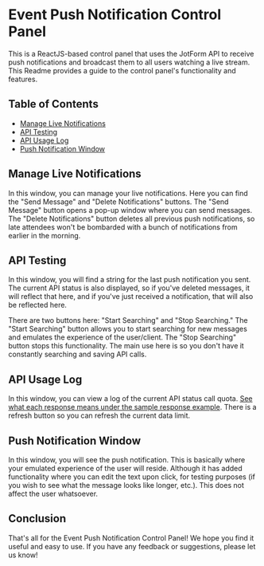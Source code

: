 

# Event Push Notification Control Panel

This is a ReactJS-based control panel that uses the JotForm API to receive push notifications and broadcast them to all users watching a live stream. This Readme provides a guide to the control panel's functionality and features.

## Table of Contents

- [Manage Live Notifications](#manage-live-notifications)
- [API Testing](#api-testing)
- [API Usage Log](#api-usage-log)
- [Push Notification Window](#push-notification-window)

## Manage Live Notifications

In this window, you can manage your live notifications. Here you can find the "Send Message" and "Delete Notifications" buttons. The "Send Message" button opens a pop-up window where you can send messages. The "Delete Notifications" button deletes all previous push notifications, so late attendees won't be bombarded with a bunch of notifications from earlier in the morning.

## API Testing

In this window, you will find a string for the last push notification you sent. The current API status is also displayed, so if you've deleted messages, it will reflect that here, and if you've just received a notification, that will also be reflected here. 

There are two buttons here: "Start Searching" and "Stop Searching." The "Start Searching" button allows you to start searching for new messages and emulates the experience of the user/client. The "Stop Searching" button stops this functionality. The main use here is so you don't have it constantly searching and saving API calls.

## API Usage Log

In this window, you can view a log of the current API status call quota. [See what each response means under the sample response example](https://api.jotform.com/docs/#user-usage). There is a refresh button so you can refresh the current data limit.

## Push Notification Window

In this window, you will see the push notification. This is basically where your emulated experience of the user will reside. Although it has added functionality where you can edit the text upon click, for testing purposes (if you wish to see what the message looks like longer, etc.). This does not affect the user whatsoever.

## Conclusion

That's all for the Event Push Notification Control Panel! We hope you find it useful and easy to use. If you have any feedback or suggestions, please let us know!

